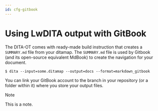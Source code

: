 ```yaml
---
id: cfg-gitbook
---
```


# Using LwDITA output with GitBook

The DITA-OT comes with ready-made build instruction that creates a `SUMMARY.md` file from your ditamap. The `SUMMARY.md` file is used by Gitbook (and its open-source equivalent MdBook) to create the navigation for your document.
```
$ dita --input=some.ditamap --output=docs --format=markdown_gitbook
```
You can link your GitBook account to the branch in your repository (or a folder within it) where you store your output files.

> [!NOTE]
>  This is a note.
